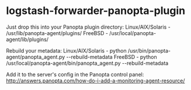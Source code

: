 # logstash-forwarder-panopta-plugin
Just drop this into your Panopta plugin directory:
Linux/AIX/Solaris - /usr/lib/panopta-agent/plugins/
FreeBSD - /usr/local/panopta-agent/lib/plugins/

Rebuild your metadata:
Linux/AIX/Solaris - python /usr/bin/panopta-agent/panopta_agent.py --rebuild-metadata
FreeBSD - python /usr/local/panopta-agent/bin/panopta_agent.py --rebuild-metadata

Add it to the server's config in the Panopta control panel:
http://answers.panopta.com/how-do-i-add-a-monitoring-agent-resource/

